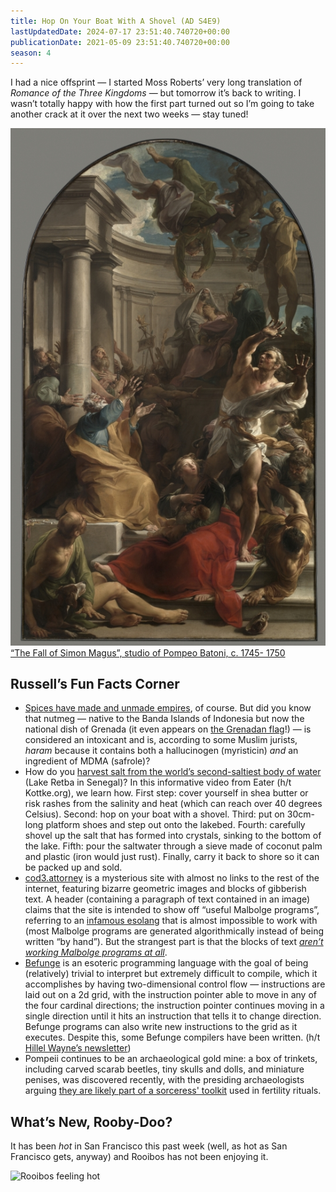 ```yaml
---
title: Hop On Your Boat With A Shovel (AD S4E9)
lastUpdatedDate: 2024-07-17 23:51:40.740720+00:00
publicationDate: 2021-05-09 23:51:40.740720+00:00
season: 4
---
```


I had a nice offsprint — I started Moss Roberts’ very long translation of *Romance of the Three Kingdoms* — but tomorrow it’s back to writing. I wasn’t totally happy with how the first part turned out so I’m going to take another crack at it over the next two weeks — stay tuned!

![“The Fall of Simon Magus”, studio of Pompeo Batoni, c. 1745- 1750](../../assets/newsletters/fall_of_simon_magus.jpg)
[“The Fall of Simon Magus”, studio of Pompeo Batoni, c. 1745- 1750](https://www.clevelandart.org/art/1983.217)

## Russell’s Fun Facts Corner

* [Spices have made and unmade empires](https://www.nytimes.com/2019/11/27/t-magazine/spices.html), of course. But did you know that nutmeg — native to the Banda Islands of Indonesia but now the national dish of Grenada (it even appears on [the Grenadan flag](https://en.wikipedia.org/wiki/Grenada#/media/File:Flag_of_Grenada.svg)!) — is considered an intoxicant and is, according to some Muslim jurists, *haram* because it contains both a hallucinogen (myristicin) *and* an ingredient of MDMA (safrole)?
* How do you [harvest salt from the world’s second-saltiest body of water](https://kottke.org/21/02/harvesting-salt-from-a-very-salty-lake) (Lake Retba in Senegal)? In this informative video from Eater (h/t Kottke.org), we learn how. First step: cover yourself in shea butter or risk rashes from the salinity and heat (which can reach over 40 degrees Celsius). Second: hop on your boat with a shovel. Third: put on 30cm-long platform shoes and step out onto the lakebed. Fourth: carefully shovel up the salt that has formed into crystals, sinking to the bottom of the lake. Fifth: pour the saltwater through a sieve made of coconut palm and plastic (iron would just rust). Finally, carry it back to shore so it can be packed up and sold.
* [cod3.attorney](http://c0d3.attorney) is a mysterious site with almost no links to the rest of the internet, featuring bizarre geometric images and blocks of gibberish text. A header (containing a paragraph of text contained in an image) claims that the site is intended to show off “useful Malbolge programs”, referring to an [infamous esolang](https://en.wikipedia.org/wiki/Malbolge) that is almost impossible to work with (most Malbolge programs are generated algorithmically instead of being written “by hand”). But the strangest part is that the blocks of text [*aren’t working Malbolge programs at all*](https://esoteric.codes/blog/a-malbolge-mystery-c0d3-attorney).
* [Befunge](https://esolangs.org/wiki/Befunge) is an esoteric programming language with the goal of being (relatively) trivial to interpret but extremely difficult to compile, which it accomplishes by having two-dimensional control flow — instructions are laid out on a 2d grid, with the instruction pointer able to move in any of the four cardinal directions; the instruction pointer continues moving in a single direction until it hits an instruction that tells it to change direction. Befunge programs can also write new instructions to the grid as it executes. Despite this, some Befunge compilers have been written. (h/t [Hillel Wayne’s newsletter](https://buttondown.email/hillelwayne/archive/esolangs))
* Pompeii continues to be an archaeological gold mine: a box of trinkets, including carved scarab beetles, tiny skulls and dolls, and miniature penises, was discovered recently, with the presiding archaeologists arguing [they are likely part of a sorceress' toolkit](https://www.smithsonianmag.com/smart-news/sorceresss-kit-was-discovered-ashes-pompeii-180972907/) used in fertility rituals.

## What’s New, Rooby-Doo?

It has been *hot* in San Francisco this past week (well, as hot as San Francisco gets, anyway) and Rooibos has not been enjoying it.

![Rooibos feeling hot](../../assets/newsletters/rooibos_hot.jpg)
